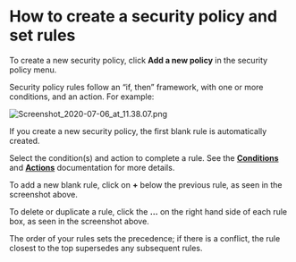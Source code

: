 # How to create a security policy and set rules

To create a new security policy, click **Add a new policy** in the security policy menu. 

Security policy rules follow an “if, then” framework, with one or more conditions, and an action. For example:

![Screenshot\_2020-07-06\_at\_11.38.07.png](https://support.snyk.io/hc/article_attachments/360012345858/Screenshot_2020-07-06_at_11.38.07.png)

If you create a new security policy, the first blank rule is automatically created.

Select the condition\(s\) and action to complete a rule. See the [**Conditions**](https://support.snyk.io/hc/en-us/articles/360014476597) and [**Actions**](https://support.snyk.io/hc/en-us/articles/360014571438) documentation for more details.

To add a new blank rule, click on **+** below the previous rule, as seen in the screenshot above.

To delete or duplicate a rule, click the **…** on the right hand side of each rule box, as seen in the screenshot above.

The order of your rules sets the precedence; if there is a conflict, the rule closest to the top supersedes any subsequent rules. 

